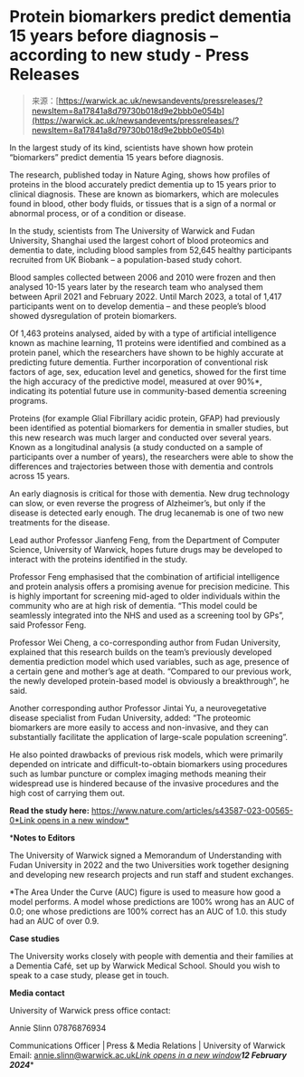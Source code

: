<!--yml
category: 未分类
date: 2024-05-27 14:52:09
-->

# Protein biomarkers predict dementia 15 years before diagnosis – according to new study - Press Releases

> 来源：[https://warwick.ac.uk/newsandevents/pressreleases/?newsItem=8a17841a8d79730b018d9e2bbb0e054b](https://warwick.ac.uk/newsandevents/pressreleases/?newsItem=8a17841a8d79730b018d9e2bbb0e054b)

In the largest study of its kind, scientists have shown how protein “biomarkers” predict dementia 15 years before diagnosis.

The research, published today in Nature Aging, shows how profiles of proteins in the blood accurately predict dementia up to 15 years prior to clinical diagnosis. These are known as biomarkers, which are molecules found in blood, other body fluids, or tissues that is a sign of a normal or abnormal process, or of a condition or disease.

In the study, scientists from The University of Warwick and Fudan University, Shanghai used the largest cohort of blood proteomics and dementia to date, including blood samples from 52,645 healthy participants recruited from UK Biobank – a population-based study cohort.

Blood samples collected between 2006 and 2010 were frozen and then analysed 10-15 years later by the research team who analysed them between April 2021 and February 2022\. Until March 2023, a total of 1,417 participants went on to develop dementia – and these people’s blood showed dysregulation of protein biomarkers.

Of 1,463 proteins analysed, aided by with a type of artificial intelligence known as machine learning, 11 proteins were identified and combined as a protein panel, which the researchers have shown to be highly accurate at predicting future dementia. Further incorporation of conventional risk factors of age, sex, education level and genetics, showed for the first time the high accuracy of the predictive model, measured at over 90%*, indicating its potential future use in community-based dementia screening programs.

Proteins (for example Glial Fibrillary acidic protein, GFAP) had previously been identified as potential biomarkers for dementia in smaller studies, but this new research was much larger and conducted over several years. Known as a longitudinal analysis (a study conducted on a sample of participants over a number of years), the researchers were able to show the differences and trajectories between those with dementia and controls across 15 years.

An early diagnosis is critical for those with dementia. New drug technology can slow, or even reverse the progress of Alzheimer’s, but only if the disease is detected early enough. The drug lecanemab is one of two new treatments for the disease.

Lead author Professor Jianfeng Feng, from the Department of Computer Science, University of Warwick, hopes future drugs may be developed to interact with the proteins identified in the study.

Professor Feng emphasised that the combination of artificial intelligence and protein analysis offers a promising avenue for precision medicine. This is highly important for screening mid-aged to older individuals within the community who are at high risk of dementia. “This model could be seamlessly integrated into the NHS and used as a screening tool by GPs”, said Professor Feng.

Professor Wei Cheng, a co-corresponding author from Fudan University, explained that this research builds on the team’s previously developed dementia prediction model which used variables, such as age, presence of a certain gene and mother’s age at death. “Compared to our previous work, the newly developed protein-based model is obviously a breakthrough”, he said.

Another corresponding author Professor Jintai Yu, a neurovegetative disease specialist from Fudan University, added: “The proteomic biomarkers are more easily to access and non-invasive, and they can substantially facilitate the application of large-scale population screening”.

He also pointed drawbacks of previous risk models, which were primarily depended on intricate and difficult-to-obtain biomarkers using procedures such as lumbar puncture or complex imaging methods meaning their widespread use is hindered because of the invasive procedures and the high cost of carrying them out.

**Read the study here:** [https://www.nature.com/articles/s43587-023-00565-0*Link opens in a new window*](https://www.nature.com/articles/s43587-023-00565-0)

 ***Notes to Editors** 

The University of Warwick signed a Memorandum of Understanding with Fudan University in 2022 and the two Universities work together designing and developing new research projects and run staff and student exchanges.

*The Area Under the Curve (AUC) figure is used to measure how good a model performs. A model whose predictions are 100% wrong has an AUC of 0.0; one whose predictions are 100% correct has an AUC of 1.0\. this study had an AUC of over 0.9.

**Case studies** 

The University works closely with people with dementia and their families at a Dementia Café, set up by Warwick Medical School. Should you wish to speak to a case study, please get in touch.

**Media contact** 

University of Warwick press office contact: 

Annie Slinn 07876876934 

Communications Officer | Press & Media Relations | University of Warwick Email: [annie.slinn@warwick.ac.uk*Link opens in a new window*](mailto:annie.slinn@warwick.ac.uk)***12 February 2024****